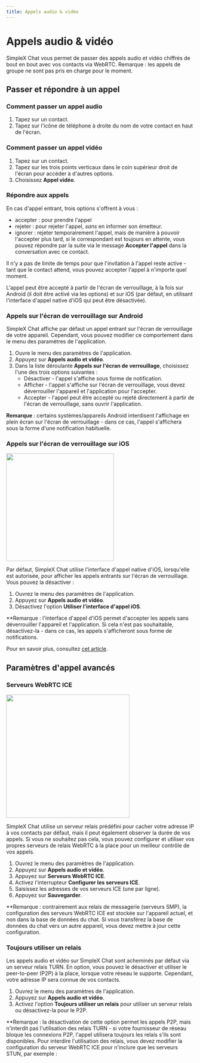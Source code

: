 ```yaml
---
title: Appels audio & vidéo
---
```

# Appels audio & vidéo

SimpleX Chat vous permet de passer des appels audio et vidéo chiffrés de bout en bout avec vos contacts via WebRTC. Remarque : les appels de groupe ne sont pas pris en charge pour le moment.

## Passer et répondre à un appel

### Comment passer un appel audio

1. Tapez sur un contact.
2. Tapez sur l'icône de téléphone à droite du nom de votre contact en haut de l'écran.

### Comment passer un appel vidéo

1. Tapez sur un contact.
2. Tapez sur les trois points verticaux dans le coin supérieur droit de l'écran pour accéder à d'autres options.
3. Choisissez **Appel vidéo**.

### Répondre aux appels

En cas d'appel entrant, trois options s'offrent à vous :

- accepter : pour prendre l'appel
- rejeter : pour rejeter l'appel, _sans_ en informer son émetteur.
- ignorer : rejeter temporairement l'appel, mais de manière à pouvoir l'accepter plus tard, si le correspondant est toujours en attente, vous pouvez répondre par la suite via le message **Accepter l'appel** dans la conversation avec ce contact.

Il n'y a pas de limite de temps pour que l'invitation à l'appel reste active - tant que le contact attend, vous pouvez accepter l'appel à n'importe quel moment.

L'appel peut être accepté à partir de l'écran de verrouillage, à la fois sur Android (il doit être activé via les options) et sur iOS (par défaut, en utilisant l'interface d'appel native d'iOS qui peut être désactivée).

### Appels sur l'écran de verrouillage sur Android

SimpleX Chat affiche par défaut un appel entrant sur l'écran de verrouillage de votre appareil. Cependant, vous pouvez modifier ce comportement dans le menu des paramètres de l'application.

1. Ouvre le menu des paramètres de l'application.
2. Appuyez sur **Appels audio et vidéo**.
3. Dans la liste déroulante **Appels sur l'écran de verrouillage**, choisissez l'une des trois options suivantes :
   - Désactiver - l'appel s'affiche sous forme de notification.
   - Afficher - l'appel s'affiche sur l'écran de verrouillage, vous devez déverrouiller l'appareil et l'application pour l'accepter.
   - Accepter - l'appel peut être accepté ou rejeté directement à partir de l'écran de verrouillage, sans ouvrir l'application.

**Remarque** : certains systèmes/appareils Android interdisent l'affichage en plein écran sur l'écran de verrouillage - dans ce cas, l'appel s'affichera sous la forme d'une notification habituelle.

### Appels sur l'écran de verrouillage sur iOS

<img src="../../blog/images/20230328-call1.png" width="288">

Par défaut, SimpleX Chat utilise l'interface d'appel native d'iOS, lorsqu'elle est autorisée, pour afficher les appels entrants sur l'écran de verrouillage. Vous pouvez la désactiver :

1. Ouvrez le menu des paramètres de l'application.
2. Appuyez sur **Appels audio et vidéo**.
3. Désactivez l'option **Utiliser l'interface d'appel iOS**.

**Remarque : l'interface d'appel d'iOS permet d'accepter les appels sans déverrouiller l'appareil et l'application. Si cela n'est pas souhaitable, désactivez-la - dans ce cas, les appels s'afficheront sous forme de notifications.

Pour en savoir plus, consultez [cet article](../../blog/20230328-simplex-chat-v4-6-hidden-profiles.md#improved-audiovideo-calls).

## Paramètres d'appel avancés

### Serveurs WebRTC ICE

<img src="../../blog/images/20220928-ice-servers.png" width="330">

SimpleX Chat utilise un serveur relais prédéfini pour cacher votre adresse IP à vos contacts par défaut, mais il peut également observer la durée de vos appels. Si vous ne souhaitez pas cela, vous pouvez configurer et utiliser vos propres serveurs de relais WebRTC à la place pour un meilleur contrôle de vos appels.

1. Ouvrez le menu des paramètres de l'application.
2. Appuyez sur **Appels audio et vidéo**.
3. Appuyez sur **Serveurs WebRTC ICE**.
4. Activez l'interrupteur **Configurer les serveurs ICE**.
5. Saisissez les adresses de vos serveurs ICE (une par ligne).
6. Appuyez sur **Sauvegarder**.

**Remarque : contrairement aux relais de messagerie (serveurs SMP), la configuration des serveurs WebRTC ICE est stockée sur l'appareil actuel, et non dans la base de données du chat. Si vous transférez la base de données du chat vers un autre appareil, vous devez mettre à jour cette configuration.

### Toujours utiliser un relais

Les appels audio et vidéo sur SimpleX Chat sont acheminés par défaut via un serveur relais TURN. En option, vous pouvez le désactiver et utiliser le peer-to-peer (P2P) à la place, lorsque votre réseau le supporte. Cependant, votre adresse IP sera connue de vos contacts.

1. Ouvrez le menu des paramètres de l'application.
2. Appuyez sur **Appels audio et vidéo**.
3. Activez l'option **Toujours utiliser un relais** pour utiliser un serveur relais ou désactivez-la pour le P2P.

**Remarque : la désactivation de cette option permet les appels P2P, mais n'interdit pas l'utilisation des relais TURN - si votre fournisseur de réseau bloque les connexions P2P, l'appel utilisera toujours les relais s'ils sont disponibles. Pour interdire l'utilisation des relais, vous devez modifier la configuration du serveur WebRTC ICE pour n'inclure que les serveurs STUN, par exemple :
